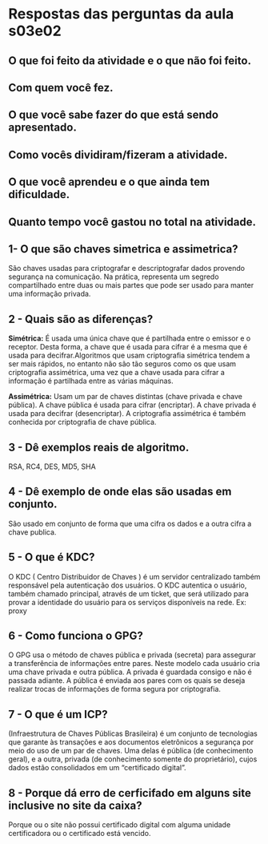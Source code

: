 # Respostas das perguntas da aula s03e02

## O que foi feito da atividade e o que não foi feito.
## Com quem você fez.
## O que você sabe fazer do que está sendo apresentado.
## Como vocês dividiram/fizeram a atividade.
## O que você aprendeu e o que ainda tem dificuldade.
## Quanto tempo você gastou no total na atividade.



## 1- O que são chaves simetrica e assimetrica?
São  chaves usadas  para criptografar e descriptografar dados  provendo segurança na comunicação. Na prática, representa um segredo compartilhado entre duas ou mais partes que pode ser usado para manter uma  informação privada.<br>

## 2 - Quais são as diferenças? 
**Simétrica:** É usada uma única chave que é partilhada entre o emissor e o receptor. Desta forma, a chave que é usada para cifrar é a mesma que é usada para decifrar.Algoritmos que usam criptografia simétrica tendem a ser mais rápidos, no entanto não são tão seguros como os que usam criptografia assimétrica, uma vez que a chave usada para cifrar a informação é partilhada entre as várias máquinas.<br>

**Assimétrica:** Usam um par de chaves distintas (chave privada e chave pública). A chave pública é usada para cifrar (encriptar). A chave privada é usada para decifrar (desencriptar). A criptografia assimétrica é também conhecida por criptografia de chave pública.<br>

## 3 - Dê exemplos reais de algoritmo. 
RSA, RC4, DES, MD5, SHA <br>

## 4 - Dê exemplo de onde elas são usadas em conjunto. 
São usado em conjunto de forma que uma cifra os dados e a outra cifra a chave publica.


## 5 - O que é KDC? 
O KDC ( Centro Distribuidor de Chaves ) é um servidor centralizado também responsável pela autenticação dos usuários. O KDC autentica o usuário, também chamado principal, através de um ticket, que será utilizado para provar a identidade do usuário para os serviços disponíveis na rede. Ex: proxy


## 6 - Como funciona o GPG? 
 O GPG usa o método de chaves pública e privada (secreta) para assegurar a transferência de informações entre pares. Neste modelo cada usuário cria uma chave privada e outra pública. A privada é guardada consigo e não é passada adiante. A pública é enviada aos pares com os quais se deseja realizar trocas de informações de forma segura por criptografia.

## 7 - O que é um ICP?
(Infraestrutura de Chaves Públicas Brasileira)
é um conjunto de tecnologias  que garante às transações e aos documentos eletrônicos a segurança por meio do uso de um par de chaves. Uma delas é pública (de conhecimento geral), e a outra, privada (de conhecimento somente do proprietário), cujos dados estão consolidados em um “certificado digital”.

## 8 - Porque dá erro de cerficifado em alguns site inclusive no site da caixa?
Porque ou o site não possui certificado digital com alguma unidade certificadora ou o certificado está vencido.
